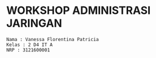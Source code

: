 # WORKSHOP ADMINISTRASI JARINGAN

    Nama : Vanessa Florentina Patricia
    Kelas : 2 D4 IT A
    NRP : 3121600001